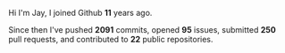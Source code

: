 Hi I'm Jay, I joined Github **11** years ago.

Since then I've pushed **2091** commits, opened **95** issues, submitted **250** pull requests, and contributed to **22** public repositories.
